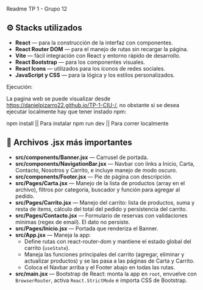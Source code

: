 Readme TP 1 - Grupo 12

## ⚙️ Stacks utilizados  

- **React** — para la construcción de la interfaz con componentes.  
- **React Router DOM** — para el manejo de rutas sin recargar la página.  
- **Vite** — fácil integración con React y entorno rápido de desarrollo.  
- **React Bootstrap** — para los componentes visuales.  
- **React Icons** — utilizados para los íconos de redes sociales.  
- **JavaScript y CSS** — para la lógica y los estilos personalizados.

Ejecución:

La pagina web se puede visualizar desde https://danielpizarro22.github.io/TP-1-CIU-/, no obstante si se desea ejecutar localmente hay que tener instado npm:

npm install || Para instalar
npm run dev || Para correr localmente

## 📁 Archivos .jsx más importantes  

- **src/components/Banner.jsx** — Carrusel de portada.  
- **src/components/NavigationBar.jsx** — Navbar con links a Inicio, Carta, Contacto, Nosotros y Carrito, e incluye manejo de modo oscuro.  
- **src/components/Footer.jsx** — Pie de página con descripción.  
- **src/Pages/Carta.jsx** — Manejo de la lista de productos (array en el archivo), filtros por categoría, buscador y función para agregar al pedido.  
- **src/Pages/Carrito.jsx** — Manejo del carrito: lista de productos, suma y resta de items, cálculo del total del pedido y persistencia del carrito.  
- **src/Pages/Contacto.jsx** — Formulario de reservas con validaciones mínimas (regex de email). El dato no persiste.  
- **src/Pages/Inicio.jsx** — Portada que renderiza el Banner.  
- **src/App.jsx** — Maneja la app:  
  - Define rutas con react-router-dom y mantiene el estado global del carrito (`useState`).  
  - Maneja las funciones principales del carrito (agregar, eliminar y actualizar productos) y se las pasa a las páginas de Carta y Carrito.  
  - Coloca el Navbar arriba y el Footer abajo en todas las rutas.  
- **src/main.jsx** — Bootstrap de React: monta la app en `root`, envuelve con `BrowserRouter`, activa `React.StrictMode` e importa CSS de Bootstrap.